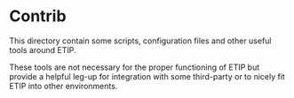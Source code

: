 # Contrib

This directory contain some scripts, configuration files and other useful tools around ETIP.

These tools are not necessary for the proper functioning of ETIP but provide a helpful leg-up for integration with some third-party or to nicely fit ETIP into other environments.
